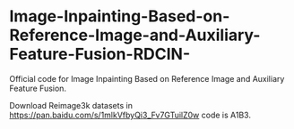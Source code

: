 # Image-Inpainting-Based-on-Reference-Image-and-Auxiliary-Feature-Fusion-RDCIN-
Official code for Image Inpainting Based on Reference Image and Auxiliary Feature Fusion.




Download Reimage3k datasets in https://pan.baidu.com/s/1mlkVfbyQi3_Fv7GTuilZ0w code is A1B3.
